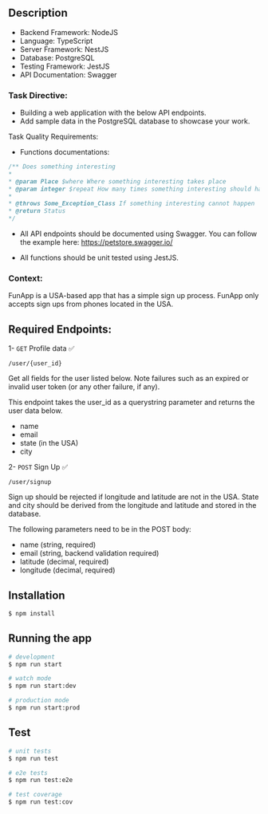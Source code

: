 
## Description

- Backend Framework: NodeJS
- Language: TypeScript
- Server Framework: NestJS
- Database: PostgreSQL
- Testing Framework: JestJS
- API Documentation: Swagger

### Task Directive:

- Building a web application with the below API endpoints. 
- Add sample data in the PostgreSQL database to showcase your work.

Task Quality Requirements:

- Functions documentations:
```ts
/** Does something interesting
* 
* @param Place $where Where something interesting takes place
* @param integer $repeat How many times something interesting should happen
*
* @throws Some_Exception_Class If something interesting cannot happen
* @return Status
*/
```

- All API endpoints should be documented using Swagger. You can follow the example here: https://petstore.swagger.io/

- All functions should be unit tested using JestJS.

### Context:

FunApp is a USA-based app that has a simple sign up process. FunApp only accepts sign ups from phones located in the USA.

## Required Endpoints:

1- `GET`  Profile data ✅ 

`/user/{user_id}`

Get all fields for the user listed below. Note failures such as an expired or invalid user token (or any other failure, if any).

This endpoint takes the user_id as a querystring parameter and returns the user data below.

- name 
- email
- state (in the USA)
- city


2- `POST`  Sign Up ✅ 

`/user/signup`

Sign up should be rejected if longitude and latitude are not in the USA. State and city should be derived from the longitude and latitude and stored in the database.

The following parameters need to be in the POST body:

- name (string, required)
- email (string, backend validation required)
- latitude (decimal, required)
- longitude (decimal, required)

## Installation

```bash
$ npm install
```

## Running the app

```bash
# development
$ npm run start

# watch mode
$ npm run start:dev

# production mode
$ npm run start:prod
```

## Test

```bash
# unit tests
$ npm run test

# e2e tests
$ npm run test:e2e

# test coverage
$ npm run test:cov
```
